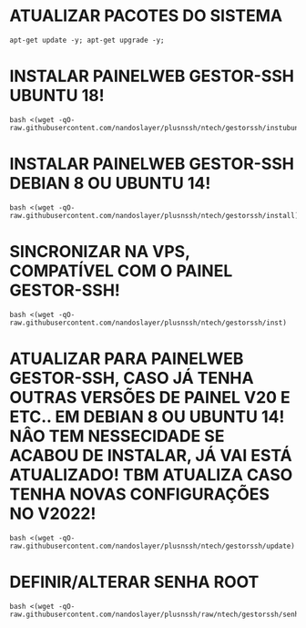 # ATUALIZAR PACOTES DO SISTEMA
```
apt-get update -y; apt-get upgrade -y;
```

# INSTALAR PAINELWEB GESTOR-SSH UBUNTU 18! 
```
bash <(wget -qO- raw.githubusercontent.com/nandoslayer/plusnssh/ntech/gestorssh/instubuntu)
```

# INSTALAR PAINELWEB GESTOR-SSH DEBIAN 8 OU UBUNTU 14! 
```
bash <(wget -qO- raw.githubusercontent.com/nandoslayer/plusnssh/ntech/gestorssh/install)
```

# SINCRONIZAR NA VPS, COMPATÍVEL COM O PAINEL GESTOR-SSH! 
```
bash <(wget -qO- raw.githubusercontent.com/nandoslayer/plusnssh/ntech/gestorssh/inst)
```

# ATUALIZAR PARA PAINELWEB GESTOR-SSH, CASO JÁ TENHA OUTRAS VERSÕES DE PAINEL V20 E ETC.. EM DEBIAN 8 OU UBUNTU 14! NÂO TEM NESSECIDADE SE ACABOU DE INSTALAR, JÁ VAI ESTÁ ATUALIZADO! TBM ATUALIZA CASO TENHA NOVAS CONFIGURAÇÕES NO V2022!
```
bash <(wget -qO- raw.githubusercontent.com/nandoslayer/plusnssh/ntech/gestorssh/update)
```

# DEFINIR/ALTERAR SENHA ROOT
```
bash <(wget -qO- raw.githubusercontent.com/nandoslayer/plusnssh/raw/ntech/gestorssh/senharoot.sh)
```
